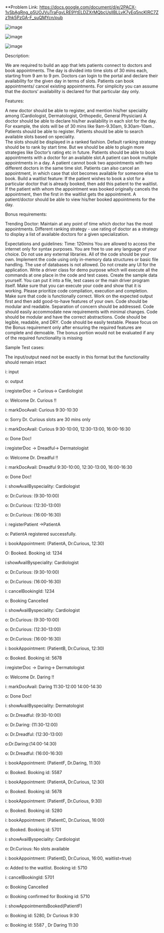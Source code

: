 **Problem Link: https://docs.google.com/document/d/e/2PACX-1vSbAgRng_p5UOJVuTraFgvLRE9YtELDZXrMQbcUslIBLLvK7yEq5ncKIRC7Zz1hk5PzGA-F_suQMYcn/pub



![image](https://github.com/chayansharma7/LowLevelDesign_Problems/assets/61390152/d4b7a25a-0e35-41b1-a42d-1e7aa781e25a)


![image](https://github.com/chayansharma7/LowLevelDesign_Problems/assets/61390152/50f1d94e-6589-4338-96c2-d61f146651f1)

![image](https://github.com/chayansharma7/LowLevelDesign_Problems/assets/61390152/a8e57170-9c92-4ded-85f6-6b4f743a60f7)






Description:

We are required to build an app that lets patients connect to doctors and book appointments. The day is divided into time slots of 30 mins each, starting from 9 am to 9 pm. Doctors can login to the portal and declare their availability for the given day in terms of slots.  Patients can book appointments/ cancel existing appointments. For simplicity you can assume that the doctors’ availability is declared for that particular day only. 


Features:

A new doctor should be able to register, and mention his/her speciality among (Cardiologist, Dermatologist, Orthopedic, General Physician)
A doctor should be able to declare his/her availability in each slot for the day. For example, the slots will be of 30 mins like 9am-9.30am, 9.30am-10am..
Patients should be able to register. Patients should be able to search available slots based on speciality.  
The slots should be displayed in a ranked fashion. Default ranking strategy should be to rank by start time. But we should be able to plugin more strategies like Doctor’s rating etc in future.
Patients should be able to book appointments with a doctor for an available slot.A patient can book multiple appointments in a day.  A patient cannot book two appointments with two different doctors in the same time slot.
Patients can also cancel an appointment, in which case that slot becomes available for someone else to book.
Build a waitlist feature:
If the patient wishes to book a slot for a particular doctor that is already booked, then add this patient to the waitlist.
If the patient with whom the appointment was booked originally cancels the appointment, then the first in the waitlist gets the appointment.
A patient/doctor should be able to view his/her booked appointments for the day.  

Bonus requirements:

Trending Doctor: Maintain at any point of time which doctor has the most appointments.
Different ranking strategy - use rating of doctor as a strategy to display a list of available doctors for a given specialization.

Expectations and guidelines:
Time: 120mins
You are allowed to access the internet only for syntax purposes.
You are free to use any language of your choice.
Do not use any external libraries. All of the code should be your own.
Implement the code using only in-memory data structures or basic file handling. The use of databases is not allowed.
Do not create any UI for the application.
Write a driver class for demo purpose which will execute all the commands at one place in the code and test cases.
Create the sample data yourself. You can put it into a file, test cases or the main driver program itself.
Make sure that you can execute your code and show that it is working.
Please prioritize code compilation, execution and completion.
Make sure that code is functionally correct.
Work on the expected output first and then add good-to-have features of your own.
Code should be modular and readable.
Separation of concern should be addressed.
Code should easily accommodate new requirements with minimal changes.
Code should be modular and have the correct abstractions.
Code should be legible, readable, and DRY.
Code should be easily testable.
Please focus on the Bonus requirement only after ensuring the required features are complete and demoable. The bonus portion would not be evaluated if any of the required functionality is missing        

Sample Test cases:

The input/output need not be exactly in this format but the functionality should remain intact


i: input

o: output


i:registerDoc -> Curious-> Cardiologist

o: Welcome Dr. Curious !!

i: markDocAvail: Curious 9:30-10:30

o: Sorry Dr. Curious slots are 30 mins only

i: markDocAvail: Curious 9:30-10:00, 12:30-13:00, 16:00-16:30

o: Done Doc!

i:registerDoc -> Dreadful-> Dermatologist

o: Welcome Dr. Dreadful !!

i: markDocAvail: Dreadful 9:30-10:00, 12:30-13:00, 16:00-16:30

o: Done Doc!

i: showAvailByspeciality: Cardiologist

o: Dr.Curious: (9:30-10:00)

o: Dr.Curious: (12:30-13:00)

o: Dr.Curious: (16:00-16:30)

i: registerPatient ->PatientA

o: PatientA registered successfully.

i:  bookAppointment: (PatientA, Dr.Curious, 12:30)

O: Booked. Booking id: 1234

i:showAvailByspeciality: Cardiologist

o: Dr.Curious: (9:30-10:00)

o: Dr.Curious: (16:00-16:30)

i: cancelBookingId: 1234

o: Booking Cancelled

i: showAvailByspeciality: Cardiologist

o: Dr.Curious: (9:30-10:00)

o: Dr.Curious: (12:30-13:00)

o: Dr.Curious: (16:00-16:30)

i: bookAppointment: (PatientB, Dr.Curious, 12:30)

o: Booked. Booking id: 5678

i:registerDoc -> Daring-> Dermatologist

o: Welcome Dr. Daring !!

i: markDocAvail: Daring 11:30-12:00 14:00-14:30

o: Done Doc!

i: showAvailByspeciality: Dermatologist

o: Dr.Dreadful: (9:30-10:00)

o: Dr.Daring: (11:30-12:00)

o: Dr.Dreadful: (12:30-13:00)

o:Dr.Daring:(14:00-14:30)

o: Dr.Dreadful: (16:00-16:30)

i: bookAppointment: (PatientF, Dr.Daring, 11:30)

o: Booked. Booking id: 5587

i: bookAppointment: (PatientA, Dr.Curious, 12:30)

o: Booked. Booking id: 5678

i: bookAppointment: (PatientF, Dr.Curious, 9:30)

o: Booked. Booking id: 5280

i: bookAppointment: (PatientC, Dr.Curious, 16:00)

o: Booked. Booking id: 5701

i: showAvailByspeciality: Cardiologist

o: Dr.Curious: No slots available

i: bookAppointment: (PatientD, Dr.Curious, 16:00, waitlist=true)

o: Added to the waitlist. Booking id: 5710

i: cancelBookingId: 5701

o: Booking Cancelled

o: Booking confirmed for Booking id: 5710

i: showAppointmentsBooked(PatientF)

o: Booking id: 5280, Dr Curious 9:30

o: Booking id: 5587 , Dr Daring 11:30




